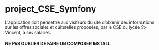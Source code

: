 # project_CSE_Symfony
L’application doit permettre aux visiteurs du site d’obtenir des informations sur les offres sociales et culturelles proposées, par le CSE du lycée St-Vincent, à ses salariés.

#### NE PAS OUBLIER DE FAIRE UN COMPOSER INSTALL
